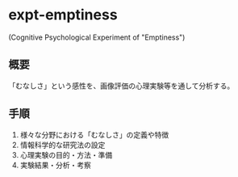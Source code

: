 # expt-emptiness
(Cognitive Psychological Experiment of "Emptiness")

## 概要
「むなしさ」という感性を、画像評価の心理実験等を通して分析する。

## 手順
  1. 様々な分野における「むなしさ」の定義や特徴
  1. 情報科学的な研究法の設定
  1. 心理実験の目的・方法・準備
  1. 実験結果・分析・考察
  
  
